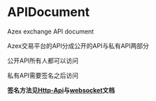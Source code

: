 # APIDocument
Azex exchange API document

Azex交易平台的API分成公开的API与私有API两部分

公开API所有人都可以访问

私有API需要签名之后访问

**签名方法见[Http-Api](/HttpAPI/HTTP_API_CN.md/#私人api使用说明)与[websocket](/WebSocketAPI/Websocket_CN.md//#个人api)文档**

